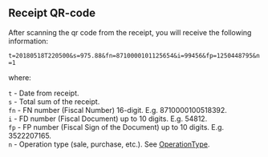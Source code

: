 ## Receipt QR-code

After scanning the qr code from the receipt, you will receive the following information:

`t=20180518T220500&s=975.88&fn=8710000101125654&i=99456&fp=1250448795&n=1`

where:

`t` - Date from receipt.  
`s` - Total sum of the receipt.  
`fn` - FN number (Fiscal Number) 16-digit. E.g. 8710000100518392.  
`i` - FD number (Fiscal Document) up to 10 digits. E.g. 54812.  
`fp` - FP number (Fiscal Sign of the Document) up to 10 digits. E.g. 3522207165.  
`n` - Operation type (sale, purchase, etc.). See [OperationType](./data-model.md#OperationType).
